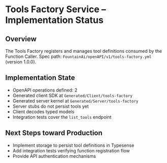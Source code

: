 # Tools Factory Service – Implementation Status

## Overview
The Tools Factory registers and manages tool definitions consumed by the Function Caller.
Spec path: `FountainAi/openAPI/v1/tools-factory.yml` (version 1.0.0).

## Implementation State
- OpenAPI operations defined: 2
- Generated client SDK at `Generated/Client/tools-factory`
- Generated server kernel at `Generated/Server/tools-factory`
- Server stubs do not persist tools yet
- Client decodes typed models
- Integration tests cover the `list_tools` endpoint

## Next Steps toward Production
- Implement storage to persist tool definitions in Typesense
- Add integration tests verifying function registration flow
- Provide API authentication mechanisms
